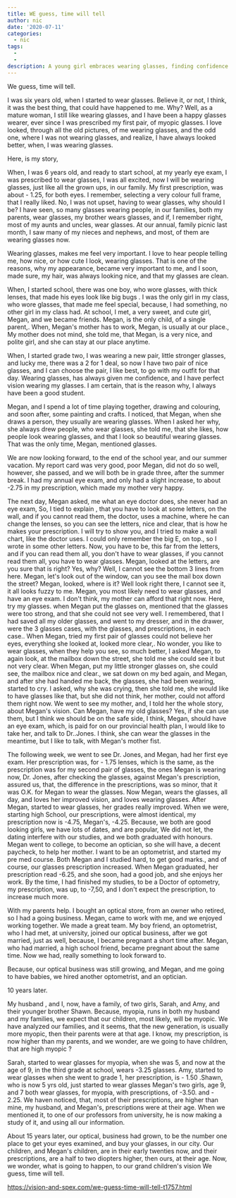 ```yaml
---
title: WE guess, time will tell
author: nic
date: '2020-07-11'
categories:
  - nic
tags:
  - 
  - 
description: A young girl embraces wearing glasses, finding confidence and admiration, while forming a special bond with her friend.
---
```

We guess, time will tell.




I was six years old, when I started to wear glasses.
Believe it, or not, I think, it was the best thing, that could have happened to me.
Why?
Well, as a mature woman, I still like wearing glasses, and I have been a happy glasses wearer, ever since I was prescribed my first pair, of myopic glasses.
I love looked, through all the old pictures, of me wearing glasses, and the odd one, where I was not wearing glasses, and realize, I have always looked better, when, I was wearing glasses.


Here, is my story,


When, I was 6 years old, and ready to start school, at my yearly eye exam, I was prescribed to wear glasses, I was all excited, now I will be wearing glasses, just like all the grown ups, in our family.
My first prescription, was about - 1.25, for both eyes.
I remember, selecting a very colour full frame, that I really liked.
No, I was not upset, having to wear glasses, why should I be? 
I have seen, so many glasses wearing people, in our families, both my parents, wear glasses, my brother wears glasses, and if, I remember right, most of my aunts and uncles, wear glasses. 
At our annual, family picnic last month, I saw many of my nieces and nephews, and most, of them are wearing glasses now.


Wearing glasses, makes me feel very important. 
I love to hear people telling me, how nice, or how cute I look, wearing glasses.
That is one of the reasons, why my appearance, became very important to me, and I soon, made sure, my hair, was always looking nice, and that my glasses are clean. 


When, I started school, there was one boy, who wore glasses, with thick lenses, that made his eyes look like big bugs .
I was the only girl in my class, who wore glasses, that made me feel special, because, I had something, no other girl in my class had.
At school, I met, a very sweet, and cute girl, Megan, and we became friends. 
Megan, is the only child, of a single parent,.
When, Megan's mother has to work, Megan, is usually at our place., 
My mother does not mind, she told me, that Megan, is a very nice, and polite girl, and she can stay at our place anytime.


When, I started grade two, I was wearing a new pair, little stronger glasses, and lucky me, there was a 2 for 1 deal, so now I have two pair of nice glasses, and I can choose the pair, I like best, to go with my outfit for that day.
Wearing glasses, has always given me confidence, and I have perfect vision wearing my glasses.
I am certain, that is the reason why, I always have been a good student.


Megan, and I spend a lot of time playing together, drawing and colouring, and soon after, some painting and crafts.
I noticed, that Megan, when she draws a person, they usually are wearing glasses.
When I asked her why, she always drew people, who wear glasses, she told me, that she likes, how people look wearing glasses, and that I look so beautiful wearing glasses.
That was the only time, Megan, mentioned glasses.


We are now looking forward, to the end of the school year, and our summer vacation.
My report card was very good, poor Megan, did not do so well, however, she passed, and we will both be in grade three, after the summer break. 
I had my annual eye exam, and only had a slight increase, to about -2.75 in my prescription, which made my mother very happy.


The next day, Megan asked, me what an eye doctor does, she never had an eye exam, 
So, I tied to explain , that you have to look at some letters, on the wall, and if you cannot read them, the doctor, uses a machine, where he can change the lenses, so you can see the letters, nice and clear, that is how he makes your prescription.
I will try to show you, and I tried to make a wall chart, like the doctor uses.
I could only remember the big E, on top., so I wrote in some other letters.
Now, you have to be, this far from the letters, and if you can read them all, you don't have to wear glasses, if you cannot read them all, you have to wear glasses.
Megan, looked at the letters, are you sure that is right?
Yes, why?
Well, I cannot see the bottom 3 lines from here.
Megan, let's look out of the window, can you see the mail box down the street?
Megan, looked, where is it? Well look right there, I cannot see it, it all looks fuzzy to me.
Megan, you most likely need to wear glasses, and have an eye exam.
I don't think, my mother can afford that right now.
Here, try my glasses. when Megan put the glasses on, mentioned that the glasses were too strong, and that she could not see very well.
I remembered, that I had saved all my older glasses, and went to my dresser, and in the drawer, were the 3 glasses cases, with the glasses, and prescriptions, in each case..
When Megan, tried my first pair of glasses could not believe her eyes, everything she looked at, looked more clear,.
No wonder, you like to wear glasses, when they help you see, so much better,
I asked Megan, to again look, at the mailbox down the street, she told me she could see it but not very clear.
When Megan, put my little stronger glasses on, she could see, the mailbox nice and clear., we sat down on my bed again, and Megan, and after she had handed me back, the glasses, she had been wearing, started to cry.
I asked, why she was crying, then she told me, she would like to have glasses like that, but she did not think, her mother, could not afford them right now.
We went to see my mother, and, I told her the whole story, about Megan's vision.
Can Megan, have my old glasses?
Yes, if she can use them, but I think we should be on the safe side, I think, Megan, should have an eye exam, which, is paid for on our provincial health plan, 
I would like to take her, and talk to Dr..Jones. I think, she can wear the glasses in the meantime, but I like to talk, with Megan's mother fist.


The following week, we went to see Dr. Jones, and Megan, had her first eye exam.
Her prescription was, for - 1.75 lenses, which is the same, as the prescription was for my second pair of glasses, the ones Megan is wearing now,
Dr. Jones, after checking the glasses, against Megan's prescription, assured us, that, the difference in the prescriptions, was so minor, that it was O.K. for Megan to wear the glasses.
Now Megan, wears the glasses, all day, and loves her improved vision, and loves wearing glasses. 
After Megan, started to wear glasses, her grades really improved.
When we were, starting high School, our prescriptions, were almost identical, my prescription now is -4.75, Megan's, -4.25.
Because, we both are good looking girls, we have lots of dates, and are popular, We did not let, the dating interfere with our studies, and we both graduated with honours.
Megan went to college, to become an optician, so she will have, a decent paycheck, to help her mother.
I want to be an optometrist, and started my pre med course.
Both Megan and I studied hard, to get good marks., and of course, our glasses prescription increased.
When Megan graduated, her prescription read -6.25, and she soon, had a good job, and she enjoys her work.
By the time, I had finished my studies, to be a Doctor of optometry, my prescription, was up, to -7,50, and I don't expect the prescription, to increase much more. 


With my parents help. I bought an optical store, from an owner who retired, so I had a going business.
Megan, came to work with me, and we enjoyed working together.
We made a great team.
My boy friend, an optometrist, who I had met, at university, joined our optical business, after we got married, just as well, because, I became pregnant a short time after.
Megan, who had married, a high school friend, became pregnant about the same time.
Now we had, really something to look forward to.


Because, our optical business was still growing, and Megan, and me going to have babies, we hired another optometrist, and an optician.




10 years later.


My husband , and I, now, have a family, of two girls, Sarah, and Amy, and their younger brother Shawn.
Because, myopia, runs in both my husband and my families, we expect that our children, most likely, will be myopic.
We have analyzed our families, and it seems, that the new generation, is usually more myopic, then their parents were at that age.
I know, my prescription, is now higher than my parents, and we wonder, are we going to have children, that are high myopic ?



Sarah, started to wear glasses for myopia, when she was 5, and now at the age of 9, in the third grade at school, wears -3.25 glasses.
Amy, started to wear glasses when she went to grade 1, her prescription, is - 1.50 .Shawn, who is now 5 yrs old, just started to wear glasses
Megan's two girls, age 9, and 7 both wear glasses, for myopia, with prescriptions, of -3.50. and - 2.25.
We haven noticed, that, most of their prescriptions, are higher than mine, my husband, and Megan's, prescriptions were at their age.
When we mentioned it, to one of our professors from university, he is now making a study of it, and using all our information.


About 15 years later, our optical, business had grown, to be the number one place to get your eyes examined, and buy your glasses, in our city.
Our children, and Megan's children, are in their early twenties now, and their prescriptions, are a half to two diopters higher, then ours, at their age.
Now, we wonder, what is going to happen, to our grand children's vision
We guess, time will tell.

https://vision-and-spex.com/we-guess-time-will-tell-t1757.html